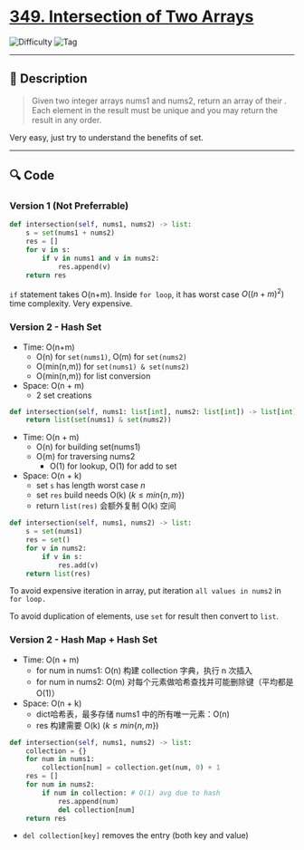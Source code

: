# [349. Intersection of Two Arrays](https://leetcode.com/problems/intersection-of-two-arrays/description/)


![Difficulty](https://img.shields.io/badge/Difficulty-Easy-brightgreen)
![Tag](https://img.shields.io/badge/Tag-Hash%20Table-lightgrey)

---
## 📝 Description

> Given two integer arrays nums1 and nums2, return an array of their . Each element in the result must be unique and you may return the result in any order.

Very easy, just try to understand the benefits of set.



---

## 🔍 Code


### Version 1 (Not Preferrable)
```python
def intersection(self, nums1, nums2) -> list:
    s = set(nums1 + nums2)
    res = []
    for v in s:
        if v in nums1 and v in nums2:
            res.append(v)
    return res
```
`if` statement takes O(n+m). Inside `for loop`, it has worst case $O((n+m)^2)$ time complexity. 
Very expensive.


### Version 2 - Hash Set
- Time: O(n+m)
  - O(n) for `set(nums1)`, O(m) for `set(nums2)`
  - O(min(n,m)) for `set(nums1) & set(nums2)`
  - O(min(n,m)) for list conversion
- Space: O(n + m)
  - 2 set creations

```python
def intersection(self, nums1: list[int], nums2: list[int]) -> list[int]:
    return list(set(nums1) & set(nums2))
```



- Time: O(n + m)
  - O(n) for building set(nums1)
  - O(m) for traversing nums2
    - O(1) for lookup, O(1) for add to set
- Space: O(n + k)
  - set `s` has length worst case $n$
  - set `res` build needs O(k) ($k \leq min\{n, m\}$)
  - return `list(res)` 会额外复制 O(k) 空间

```python
def intersection(self, nums1, nums2) -> list:
    s = set(nums1)
    res = set()
    for v in nums2:
        if v in s:
            res.add(v)
    return list(res)
```

To avoid expensive iteration in array, put iteration `all values in nums2` in `for loop.`

To avoid duplication of elements, use `set` for result then convert to `list`.


### Version 2 - Hash Map + Hash Set
- Time: O(n + m)
  - for num in nums1: O(n) 构建 collection 字典，执行 n 次插入
  - for num in nums2: O(m) 对每个元素做哈希查找并可能删除键（平均都是 O(1)）
- Space: O(n + k)
  - dict哈希表，最多存储 nums1 中的所有唯一元素：O(n)
  - res 构建需要 O(k) ($k \leq min\{n, m\}$)
```python
def intersection(self, nums1, nums2) -> list:
    collection = {}
    for num in nums1:
        collection[num] = collection.get(num, 0) + 1
    res = []
    for num in nums2:
        if num in collection: # O(1) avg due to hash 
            res.append(num)
            del collection[num]
    return res
```
- `del collection[key]` removes the entry (both key and value)

